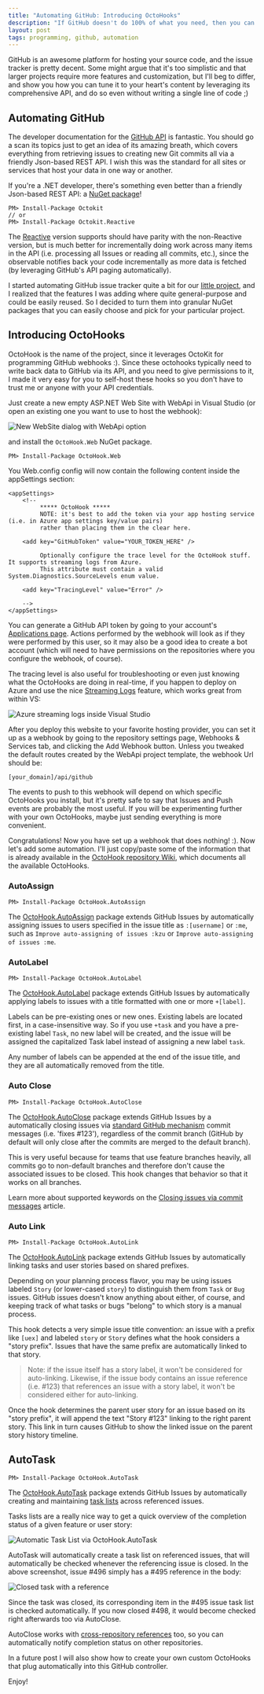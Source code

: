 ```yaml
---
title: "Automating GitHub: Introducing OctoHooks"
description: "If GitHub doesn't do 100% of what you need, then you can leverage OctoHooks and the GitHub API to automate and customize its behavior to your heart's content. In this blog post I show you how easy it is."
layout: post
tags: programming, github, automation
---
```

GitHub is an awesome platform for hosting your source code, and the issue tracker is pretty decent. Some might argue that it's too simplistic and that larger projects require more features and customization, but I'll beg to differ, and show you how you can tune it to your heart's content by leveraging its comprehensive API, and do so even without writing a single line of code ;)

## Automating GitHub

The developer documentation for the [GitHub API](http://api.github.com) is fantastic. You should go a scan its topics just to get an idea of its  amazing breath, which covers everything from retrieving issues to creating new Git commits all via a friendly Json-based REST API. I wish this was the standard for all sites or services that host your data in one way or another.

If you're a .NET developer, there's something even better than a friendly Json-based REST API: a [NuGet package](https://www.nuget.org/packages/Octokit)! 

	PM> Install-Package Octokit
	// or
	PM> Install-Package Octokit.Reactive

The [Reactive](https://www.nuget.org/packages/Octokit.Reactive) version supports should have parity with the non-Reactive version, but is much better for incrementally doing work across many items in the API (i.e. processing all Issues or reading all commits, etc.), since the observable notifies back your code incrementally as more data is fetched (by leveraging GitHub's API paging automatically).

I started automating GitHub issue tracker quite a bit for our [little project](http://xamarin.com/visualstudio), and I realized that the features I was adding where quite general-purpose and could be easily reused. So I decided to turn them into granular NuGet packages that you can easily choose and pick for your particular project.

## Introducing OctoHooks

OctoHook is the name of the project, since it leverages OctoKit for programming GitHub webhooks :). Since these octohooks typically need to write back data to GitHub via its API, and you need to give permissions to it, I made it very easy for you to self-host these hooks so you don't have to trust me or anyone with your API credentials. 

Just create a new empty ASP.NET Web Site with WebApi in Visual Studio (or open an existing one you want to use to host the webhook):

![New WebSite dialog with WebApi option](http://www.cazzulino.com/img/octohooks-new-website.png)

and install the `OctoHook.Web` NuGet package. 

	PM> Install-Package OctoHook.Web

You Web.config config will now contain the following content inside the appSettings section:

	<appSettings>
		<!--
             ***** OctoHook *****
             NOTE: it's best to add the token via your app hosting service (i.e. in Azure app settings key/value pairs) 
             rather than placing them in the clear here. 
             
        <add key="GitHubToken" value="YOUR_TOKEN_HERE" />
            
             Optionally configure the trace level for the OctoHook stuff. It supports streaming logs from Azure. 
             This attribute must contain a valid System.Diagnostics.SourceLevels enum value.

        <add key="TracingLevel" value="Error" />
        
        -->
	</appSettings>

You can generate a GitHub API token by going to your account's [Applications page](https://github.com/settings/applications). Actions performed by the webhook will look as if they were performed by this user, so it may also be a good idea to create a bot account (which will need to have permissions on the repositories where you configure the webhook, of course).

The tracing level is also useful for troubleshooting or even just knowing what the OctoHooks are doing in real-time, if you happen to deploy on Azure and use the nice [Streaming Logs](http://channel9.msdn.com/Shows/Azure-Friday/Streaming-Logs-from-Azure-Web-Sites-with-David-Ebbo) feature, which works great from within VS:

![Azure streaming logs inside Visual Studio](http://www.cazzulino.com/img/azure-streaming-logs.png)

After you deploy this website to your favorite hosting provider, you can set it up as a webhook by going to the repository settings page, Webhooks & Services tab, and clicking the Add Webhook button. Unless you tweaked the default routes created by the WebApi project template, the webhook Url should be:

	[your_domain]/api/github

The events to push to this webhook will depend on which specific OctoHooks you install, but it's pretty safe to say that Issues and Push events are probably the most useful. If you will be experimenting further with your own OctoHooks, maybe just sending everything is more convenient.

Congratulations! Now you have set up a webhook that does nothing! :). Now let's add some automation. I'll just copy/paste some of the information that is already available in the [OctoHook repository Wiki](https://github.com/kzu/OctoHook/wiki), which documents all the available OctoHooks.

### AutoAssign

	PM> Install-Package OctoHook.AutoAssign

The [OctoHook.AutoAssign](https://github.com/kzu/OctoHook/wiki/AutoAssign) package extends GitHub Issues by automatically assigning issues to users specified in the issue title as `:[username]` or `:me`, such as `Improve auto-assigning of issues :kzu` or `Improve auto-assigning of issues :me`.

### AutoLabel

	PM> Install-Package OctoHook.AutoLabel

The [OctoHook.AutoLabel](https://github.com/kzu/OctoHook/wiki/AutoLabel) package extends GitHub Issues by automatically applying labels to issues with a title formatted with one or more `+[label]`.

Labels can be pre-existing ones or new ones. Existing labels are located first, in a case-insensitive way. So if you use `+task` and you have a pre-existing label `Task`, no new label will be created, and the issue will be assigned the capitalized Task label instead of assigning a new label `task`.

Any number of labels can be appended at the end of the issue title, and they are all automatically removed from the title. 

### Auto Close

	PM> Install-Package OctoHook.AutoClose

The [OctoHook.AutoClose](https://github.com/kzu/OctoHook/wiki/AutoClose) package extends GitHub Issues by a
automatically closing issues via [standard GitHub mechanism](https://help.github.com/articles/closing-issues-via-commit-messages) commit messages (i.e. 'fixes #123'), regardless of the commit branch (GitHub by default will only close after the commits are merged to the default branch).

This is very useful because for teams that use feature branches heavily, all commits go to non-default branches and therefore don't cause the associated issues to be closed. This hook changes that behavior so that it works on all branches.

Learn more about supported keywords on the [Closing issues via commit messages](https://help.github.com/articles/closing-issues-via-commit-messages) article.

### Auto Link

	PM> Install-Package OctoHook.AutoLink

The  [OctoHook.AutoLink](https://github.com/kzu/OctoHook/wiki/AutoLink) package extends GitHub Issues by automatically linking tasks and user stories based on shared prefixes. 

Depending on your planning process flavor, you may be using issues labeled `Story` (or lower-cased `story`) to distinguish them from `Task` or `Bug` issues. GitHub issues doesn't know anything about either, of course, and keeping track of what tasks or bugs "belong" to which story is a manual process.

This hook detects a very simple issue title convention: an issue with a prefix like `[uex]` and labeled `story` or `Story` defines what the hook considers a "story prefix". Issues that have the same prefix are automatically linked to that story. 

> Note: if the issue itself has a story label, it won't be considered for auto-linking. Likewise, if the issue body contains an issue reference (i.e. #123) that references an issue with a story label, it won't be considered either for auto-linking.

Once the hook determines the parent user story for an issue based on its "story prefix", it will append the text "Story #123" linking to the right parent story. This link in turn causes GitHub to show the linked issue on the parent story history timeline.

## AutoTask

	PM> Install-Package OctoHook.AutoTask

The [OctoHook.AutoTask](https://github.com/kzu/OctoHook/wiki/AutoTask) package extends GitHub Issues by automatically creating and maintaining [task lists](https://github.com/blog/1825-task-lists-in-all-markdown-documents) across referenced issues.

Tasks lists are a really nice way to get a quick overview of the completion status of a given feature or user story:

![Automatic Task List via OctoHook.AutoTask](http://www.cazzulino.com/img/octohook-autotasks.png)

AutoTask will automatically create a task list on referenced issues, that will automatically be checked whenever the referencing issue is closed. In the above screenshot, issue #496 simply has a #495 reference in the body:

![Closed task with a reference](http://www.cazzulino.com/img/octohook-autotasks-closed.png)

Since the task was closed, its corresponding item in the #495 issue task list is checked automatically. If you now closed #498, it would become checked right afterwards too via AutoClose.

AutoClose works with [cross-repository references](https://help.github.com/articles/writing-on-github/#references) too, so you can automatically notify completion status on other repositories.


In a future post I will also show how to create your own custom OctoHooks that plug automatically into this GitHub controller.

Enjoy!